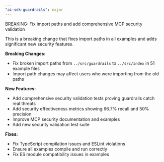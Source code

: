 ```yaml
---
"ai-sdk-guardrails": major
---
```


BREAKING: Fix import paths and add comprehensive MCP security validation

This is a breaking change that fixes import paths in all examples and adds significant new security features.

**Breaking Changes:**
- Fix broken import paths from `../src/guardrails` to `../src/index` in 51 example files
- Import path changes may affect users who were importing from the old paths

**New Features:**
- Add comprehensive security validation tests proving guardrails catch real threats
- Add security effectiveness metrics showing 66.7% recall and 50% precision
- Improve MCP security documentation and examples
- Add new security validation test suite

**Fixes:**
- Fix TypeScript compilation issues and ESLint violations
- Ensure all examples compile and run correctly
- Fix ES module compatibility issues in examples
